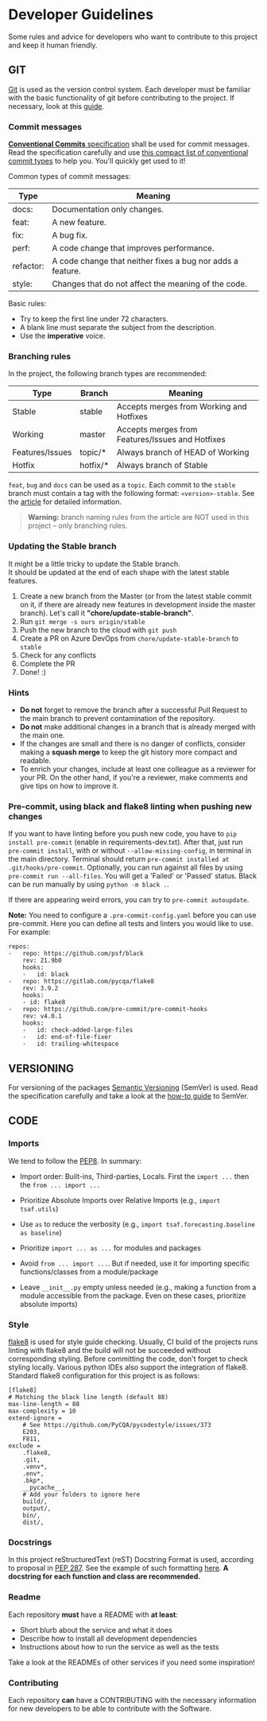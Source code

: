 # Developer Guidelines

Some rules and advice for developers who want to contribute to this project and keep it 
human friendly.

## GIT
[Git](https://git-scm.com/) is used as the version control system. Each developer must be 
familiar with the basic functionality of git before contributing to the project. If 
necessary, look at this [guide](https://githowto.com/).

### Commit messages
[**Conventional Commits** specification](https://www.conventionalcommits.org/en/v1.0.0-beta.2/) 
shall be used for commit messages. Read the specification carefully and use
[this compact list of conventional commit types](https://github.com/commitizen/conventional-commit-types/blob/master/index.json)
to help you. You'll quickly get used to it!

Common types of commit messages:

| Type      | Meaning                                                    |
|-----------|------------------------------------------------------------|
| docs:     | Documentation only changes.                                |
| feat:     | A new feature.                                             |
| fix:      | A bug fix.                                                 |
| perf:     | A code change that improves performance.                   |
| refactor: | A code change that neither fixes a bug nor adds a feature. |
| style:    | Changes that do not affect the meaning of the code.        |

Basic rules:

 - Try to keep the first line under 72 characters.
 - A blank line must separate the subject from the description.
 - Use the **imperative** voice.


### Branching rules

In the project, the following branch types are recommended:

| Type            | Branch   | Meaning                                          |
|-----------------|----------|--------------------------------------------------|
| Stable          | stable   | Accepts merges from Working and Hotfixes         |
| Working         | master   | Accepts merges from Features/Issues and Hotfixes |
| Features/Issues | topic/*	 | Always branch of HEAD of Working                 |
| Hotfix          | hotfix/* | Always branch of Stable                          |

`feat`, `bug` and `docs` can be used as a `topic`. Each commit to the `stable` branch 
must contain a tag with the following format: `<version>-stable`. See the
[article](https://gist.github.com/digitaljhelms/4287848) for detailed information.

> **Warning:** branch naming rules from the article are NOT used in this project – only 
branching rules.


### Updating the Stable branch
It might be a little tricky to update the Stable branch.  
It should be updated at the end of each shape with the latest stable features.

1. Create a new branch from the Master (or from the latest stable commit on it, if there are already new features in development inside the master branch). Let's call it **"chore/update-stable-branch"**.
2. Run `git merge -s ours origin/stable`
3. Push the new branch to the cloud with `git push`
3. Create a PR on Azure DevOps from `chore/update-stable-branch` to `stable`
4. Check for any conflicts
5. Complete the PR
6. Done! :)

### Hints
  - **Do not** forget to remove the branch after a successful Pull Request to the main branch 
  to prevent contamination of the repository.
  - **Do not** make additional changes in a branch that is already merged with the main 
  one.
  - If the changes are small and there is no danger of conflicts, 
  consider making a **squash merge** to keep the git history more compact and readable.
  - To enrich your changes, include at least one colleague as a reviewer for your 
  PR. On the other hand, if you're a reviewer, make comments and give tips on how to 
  improve it.

### Pre-commit, using black and flake8 linting when pushing new changes
If you want to have linting before you push new code, you have to `pip install pre-commit` (enable in requirements-dev.txt).
After that, just run `pre-commit install`, with or without `--allow-missing-config`, in terminal in the main directory.
Terminal should return `pre-commit installed at .git/hooks/pre-commit`.
Optionally, you can run against all files by using `pre-commit run --all-files`.
You will get a 'Failed' or 'Passed' status.
Black can be run manually by using `python -m black .`.

If there are appearing weird errors, you can try to `pre-commit autoupdate`.

**Note:** You need to configure a `.pre-commit-config.yaml` before you can use pre-commit. Here you can define all tests and linters you would like to use. For example:

```
repos:
-   repo: https://github.com/psf/black
    rev: 21.9b0
    hooks:
    -   id: black
-   repo: https://gitlab.com/pycqa/flake8
    rev: 3.9.2
    hooks:
    - id: flake8
-   repo: https://github.com/pre-commit/pre-commit-hooks
    rev: v4.0.1
    hooks:
    -   id: check-added-large-files
    -   id: end-of-file-fixer
    -   id: trailing-whitespace
```

## VERSIONING
For versioning of the packages [Semantic Versioning](https://semver.org/) (SemVer) is
used. Read the specification carefully and take a look at the
[how-to guide](https://github.com/dbrock/semver-howto) to SemVer.

## CODE

### Imports
We tend to follow the [PEP8](https://pep8.org/#imports). In summary:

- Import order: Built-ins, Third-parties, Locals. First the `import ...` then the
  `from ... import ...`

- Prioritize Absolute Imports over Relative Imports (e.g., `import tsaf.utils`)

- Use `as` to reduce the verbosity (e.g., `import tsaf.forecasting.baseline as
  baseline`)

- Prioritize `import ... as ...` for modules and packages

- Avoid `from ... import ...`. But if needed, use it for importing specific functions/classes from a
  module/package

- Leave `__init__.py` empty unless needed (e.g., making a function from a module
  accessible from the package. Even on these cases, prioritize absolute imports)

### Style
[flake8](https://flake8.pycqa.org/en/latest/) is used for style guide checking. Usually,
CI build of the projects runs linting with flake8 and the build will not be succeeded
without corresponding styling. Before committing the code, don't forget to check styling
locally. Various python IDEs also support the integration of flake8. Standard flake8
configuration for this project is as follows:

```
[flake8]
# Matching the black line length (default 88)
max-line-length = 88
max-complexity = 10
extend-ignore =
    # See https://github.com/PyCQA/pycodestyle/issues/373
    E203,
    F811,
exclude =
    .flake8,
    .git,
    .venv*,
    .env*,
    .bkp*,
    __pycache__,
    # Add your folders to ignore here
    build/,
    output/,
    bin/,
    dist/,
```

### Docstrings
In this project reStructuredText (reST) Docstring Format is used, according to proposal 
in [PEP 287](https://www.python.org/dev/peps/pep-0287/). See the example of such 
formatting [here](http://queirozf.com/entries/python-docstrings-reference-examples). **A 
docstring for each function and class are recommended.**

### Readme
Each repository **must** have a README with **at least**:

* Short blurb about the service and what it does
* Describe how to install all development dependencies
* Instructions about how to run the service as well as the tests

Take a look at the READMEs of other services if you need some inspiration!

### Contributing
Each repository **can** have a CONTRIBUTING with the necessary information for new
developers to be able to contribute with the Software.
